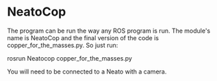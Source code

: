 # NeatoCop

The program can be run the way any ROS program is run. The module's name is NeatoCop and the final version of the code is copper_for_the_masses.py. So just run:

rosrun Neatocop copper_for_the_masses.py

You will need to be connected to a Neato with a camera.